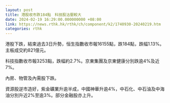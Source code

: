 ```yaml
---
layout: post
title: 港股收市跌184點　科技股沽壓較大
date: 2024-02-19 16:29:00.000000000 +08:00
link: https://news.rthk.hk/rthk/ch/component/k2/1740930-20240219.htm
categories: rthk
---
```


港股下跌，結束過去3日升勢，恒生指數收市報16155點，跌184點，跌幅1.13%。主板成交約821億元。

科技指數收市報3253點，跌幅約2.7%。京東集團及京東健康分別跌逾4%及近7%。

內房、物管及內需股下跌。

資源股逆市造好，紫金礦業升逾半成，中國神華升逾4%，中石化、中石油及中海油分別升近2%至逾3%。部分金融股亦上升。
